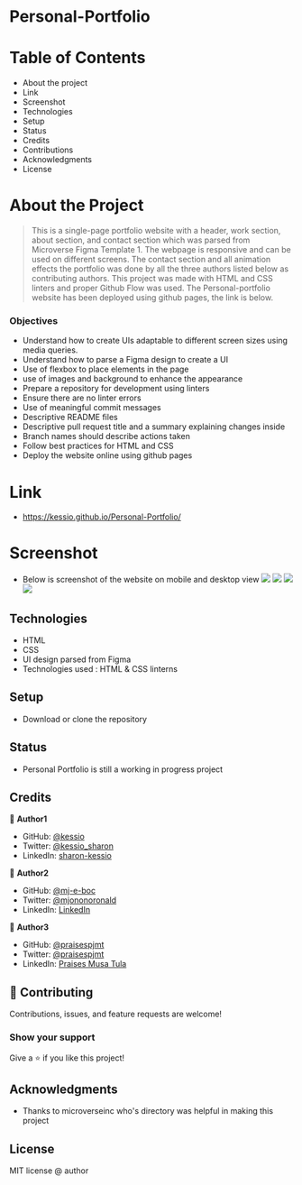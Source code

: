 

# Personal-Portfolio

# Table of Contents

- About the project
- Link
- Screenshot
- Technologies
- Setup
- Status
- Credits
- Contributions
- Acknowledgments
- License

# About the Project
>  This is a single-page portfolio website with a header, work section, about section, and contact section which was parsed from Microverse Figma Template 1. The webpage is responsive and can be used on different screens. The contact section and all animation effects the portfolio was done by all the three authors listed below as contributing authors. This project was made with HTML and CSS linters and proper Github Flow was used. The Personal-portfolio website has been deployed using github pages, the link is below.

### Objectives

- Understand how to create UIs adaptable to different screen sizes using media queries.
- Understand how to parse a Figma design to create a UI
- Use of flexbox to place elements in the page
- use of images and background to enhance the appearance
- Prepare a repository for development using linters
- Ensure there are no linter errors
- Use of meaningful commit messages
- Descriptive README files
- Descriptive pull request title and a summary explaining changes inside
- Branch names should describe actions taken
- Follow best practices for HTML and CSS  
- Deploy the website online using github pages

# Link
- https://kessio.github.io/Personal-Portfolio/

# Screenshot
- Below is screenshot of the website on mobile and desktop view
 ![](images/screenshot-header-laptop.PNG)
 ![](images/screenshot-work-laptop.PNG)
 ![](images/mobile-contact.png)
 ![](images/mobile-header.png)

## Technologies

- HTML
- CSS
- UI design parsed from Figma
- Technologies used : HTML & CSS linterns

## Setup

- Download or clone the repository

## Status

- Personal Portfolio is still a working in progress project

## Credits

👤 **Author1**

- GitHub: [@kessio](https://github.com/kessio)
- Twitter: [@kessio_sharon](https://twitter.com/kessio_sharon)
- LinkedIn: [sharon-kessio](https://www.linkedin.com/in/sharon-kessio-172220b5)

👤 **Author2**
- GitHub: [@mj-e-boc](https://github.com/mj-e-boc)
- Twitter: [@mjononoronald](https://twitter.com/Mjononoronald)
- LinkedIn: [LinkedIn](https://linkedin.com/in/ronald-mjonono-86365988)

👤 **Author3**
- GitHub: [@praisespjmt](https://github.com/PraisesPJMT)
- Twitter: [@praisespjmt](https://twitter.com/PraisesPJMT)
- LinkedIn: [Praises Musa Tula](https://www.linkedin.com/in/praises-tula-9233aa76)


## 🤝 Contributing

Contributions, issues, and feature requests are welcome!

### Show your support

Give a ⭐️ if you like this project!

## Acknowledgments

- Thanks to microverseinc who's directory was helpful in making this project

## License

MIT license @ author


